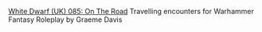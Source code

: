 [White Dwarf (UK) 085: On The Road](/wd-uk/wd-uk-085-1987-01.md) Travelling encounters for Warhammer Fantasy Roleplay by Graeme Davis